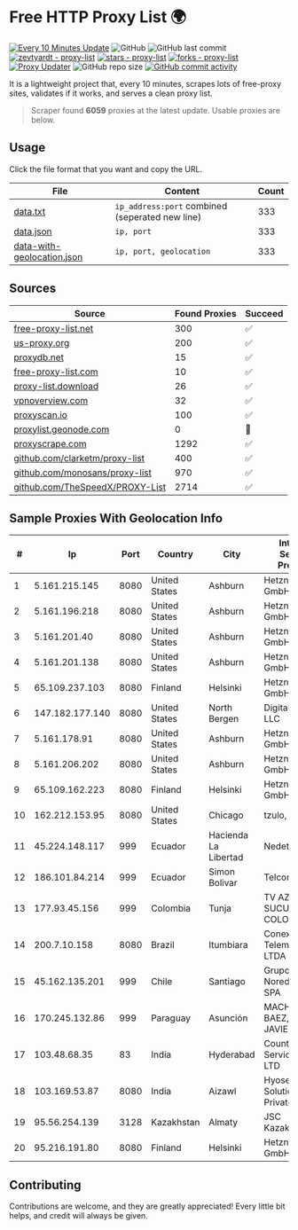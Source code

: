 
# Free HTTP Proxy List 🌍

[![Every 10 Minutes Update](https://github.com/mertguvencli/http-proxy-list/actions/workflows/main.yml/badge.svg?branch=main)](https://github.com/mertguvencli/http-proxy-list/actions/workflows/main.yml)
![GitHub](https://img.shields.io/github/license/mertguvencli/http-proxy-list)
![GitHub last commit](https://img.shields.io/github/last-commit/mertguvencli/http-proxy-list)
[![zevtyardt - proxy-list](https://img.shields.io/static/v1?label=zevtyardt&message=proxy-list&color=blue&logo=github)](https://github.com/zevtyardt/proxy-list "Go to GitHub repo")
[![stars - proxy-list](https://img.shields.io/github/stars/zevtyardt/proxy-list?style=social)](https://github.com/zevtyardt/proxy-list)
[![forks - proxy-list](https://img.shields.io/github/forks/zevtyardt/proxy-list?style=social)](https://github.com/zevtyardt/proxy-list)
[![Proxy Updater](https://github.com/zevtyardt/proxy-list/workflows/Proxy%20Updater/badge.svg)](https://github.com/zevtyardt/proxy-list/actions?query=workflow:"Proxy+Updater")
![GitHub repo size](https://img.shields.io/github/repo-size/zevtyardt/proxy-list)
[![GitHub commit activity](https://img.shields.io/github/commit-activity/m/zevtyardt/proxy-list?logo=commits)](https://github.com/zevtyardt/proxy-list/commits/main)

It is a lightweight project that, every 10 minutes, scrapes lots of free-proxy sites, validates if it works, and serves a clean proxy list.

> Scraper found **6059** proxies at the latest update. Usable proxies are below.

## Usage

Click the file format that you want and copy the URL.

|File|Content|Count|
|----|-------|-----|
|[data.txt](https://raw.githubusercontent.com/mertguvencli/http-proxy-list/main/proxy-list/data.txt)|`ip_address:port` combined (seperated new line)|333|
|[data.json](https://raw.githubusercontent.com/mertguvencli/http-proxy-list/main/proxy-list/data.json)|`ip, port`|333|
|[data-with-geolocation.json](https://raw.githubusercontent.com/mertguvencli/http-proxy-list/main/proxy-list/data-with-geolocation.json)|`ip, port, geolocation`|333|

## Sources

|Source|Found Proxies|Succeed|
|------|-------------|-------|
|[free-proxy-list.net](https://free-proxy-list.net)|300|✅|
|[us-proxy.org](https://www.us-proxy.org)|200|✅|
|[proxydb.net](http://proxydb.net)|15|✅|
|[free-proxy-list.com](https://free-proxy-list.com/?page=&port=&type%5B%5D=http&type%5B%5D=https&up_time=0&search=Search)|10|✅|
|[proxy-list.download](https://www.proxy-list.download/HTTP)|26|✅|
|[vpnoverview.com](https://vpnoverview.com/privacy/anonymous-browsing/free-proxy-servers)|32|✅|
|[proxyscan.io](https://www.proxyscan.io)|100|✅|
|[proxylist.geonode.com](https://proxylist.geonode.com/api/proxy-list?limit=300&page=1&sort_by=lastChecked&sort_type=desc&protocols=http,https)|0|🚫|
|[proxyscrape.com](https://api.proxyscrape.com/v2/?request=displayproxies&protocol=http&timeout=10000&country=all&ssl=all&anonymity=all)|1292|✅|
|[github.com/clarketm/proxy-list](https://raw.githubusercontent.com/clarketm/proxy-list/master/proxy-list-raw.txt)|400|✅|
|[github.com/monosans/proxy-list](https://raw.githubusercontent.com/monosans/proxy-list/main/proxies/http.txt)|970|✅|
|[github.com/TheSpeedX/PROXY-List](https://raw.githubusercontent.com/TheSpeedX/PROXY-List/master/http.txt)|2714|✅|


## Sample Proxies With Geolocation Info

|#|Ip|Port|Country|City|Internet Service Provider|
|-|--|----|-------|----|-------------------------|
|1|5.161.215.145|8080|United States|Ashburn|Hetzner Online GmbH|
|2|5.161.196.218|8080|United States|Ashburn|Hetzner Online GmbH|
|3|5.161.201.40|8080|United States|Ashburn|Hetzner Online GmbH|
|4|5.161.201.138|8080|United States|Ashburn|Hetzner Online GmbH|
|5|65.109.237.103|8080|Finland|Helsinki|Hetzner Online GmbH|
|6|147.182.177.140|8080|United States|North Bergen|DigitalOcean, LLC|
|7|5.161.178.91|8080|United States|Ashburn|Hetzner Online GmbH|
|8|5.161.206.202|8080|United States|Ashburn|Hetzner Online GmbH|
|9|65.109.162.223|8080|Finland|Helsinki|Hetzner Online GmbH|
|10|162.212.153.95|8080|United States|Chicago|tzulo, inc.|
|11|45.224.148.117|999|Ecuador|Hacienda La Libertad|Nedetel S.A.|
|12|186.101.84.214|999|Ecuador|Simon Bolivar|Telconet S.A|
|13|177.93.45.156|999|Colombia|Tunja|TV AZTECA SUCURSAL COLOMBIA|
|14|200.7.10.158|8080|Brazil|Itumbiara|Conexao Telematica LTDA|
|15|45.162.135.201|999|Chile|Santiago|Grupo Noredzone ISP SPA|
|16|170.245.132.86|999|Paraguay|Asunción|MACHADO BAEZ, NERY JAVIER|
|17|103.48.68.35|83|India|Hyderabad|Country Online Services PVT LTD|
|18|103.169.53.87|8080|India|Aizawl|Hyosec Solutions Private Limited|
|19|95.56.254.139|3128|Kazakhstan|Almaty|JSC Kazakhtelecom|
|20|95.216.191.80|8080|Finland|Helsinki|Hetzner Online GmbH|



## Contributing

Contributions are welcome, and they are greatly appreciated! Every
little bit helps, and credit will always be given.

